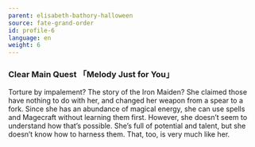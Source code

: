 ```yaml
---
parent: elisabeth-bathory-halloween
source: fate-grand-order
id: profile-6
language: en
weight: 6
---
```


### Clear Main Quest 「Melody Just for You」

Torture by impalement? The story of the Iron Maiden?
She claimed those have nothing to do with her, and changed her weapon from a spear to a fork.
Since she has an abundance of magical energy, she can use spells and Magecraft without learning them first.
However, she doesn’t seem to understand how that’s possible.
She’s full of potential and talent, but she doesn’t know how to harness them.
That, too, is very much like her.
